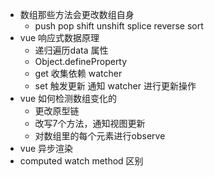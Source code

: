 - 数组那些方法会更改数组自身
  - push pop shift unshift splice reverse sort
- vue 响应式数据原理
  - 递归遍历data 属性
  - Object.defineProperty
  - get 收集依赖 watcher
  - set 触发更新 通知 watcher 进行更新操作
- vue 如何检测数组变化的
  - 更改原型链
  - 改写7个方法，通知视图更新
  - 对数组里的每个元素进行observe
- vue 异步渲染
- computed watch method 区别